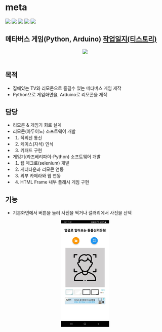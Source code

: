 # meta

<div>
<img src="https://img.shields.io/badge/Arduino-00979D?style=flat-square&logo=Arduino&logoColor=white"/>
  <img src="https://img.shields.io/badge/Python-00979D?style=flat-square&logo=Python&logoColor=white"/>

<img src="https://img.shields.io/badge/Android-3DDC84?style=flat-square&logo=Android&logoColor=white"/>
<img src="https://img.shields.io/badge/Flutter-02569B?style=flat-square&logo=Flutter&logoColor=white"/>
<img src="https://img.shields.io/badge/Dart-0175C2?style=flat-square&logo=Dart&logoColor=white"/>
</div>

## 메타버스 게임(Python, Arduino) <a href="https://cjk09083.tistory.com/category/메타버스게임">작업일지(티스토리)</a>



<div align="center">
<img src="https://user-images.githubusercontent.com/87401241/193865978-55b17eec-f9ad-41bf-a17c-2ad36dd450ee.png" width="60%"/>
</div></br>

## 목적
- 집에있는 TV와 리모콘으로 즐길수 있는 메타버스 게임 제작
- Python으로 게임화면을, Arduino로 리모콘을 제작 

## 담당
- 리모콘 & 게임기 회로 설계
- 리모콘(아두이노) 소프트웨어 개발
- 1) 적외선 통신
- 2) 케이스(자석) 인식
- 3) 키패드 구현
- 게임기(라즈베리파이-Python) 소프트웨어 개발
- 1) 웹 매크로(selenium) 개발
- 2) 게더타운과 리모콘 연동
- 3) 외부 카메라와 웹 연동
- 4) HTML Frame 내부 플래시 게임 구현

## 기능 
- 기본화면에서 버튼을 눌러 사진을 찍거나 갤러리에서 사진을 선택 
<div align="center">
<img src="https://github.com/cjk09083/PicknCheck/blob/main/ScreenShot/1%20Mobile%20%EA%B8%B0%EB%B3%B8%ED%99%94%EB%A9%B4.jpg" width="30%"/>
</div></br>
